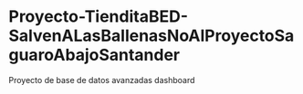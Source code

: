 # Proyecto-TienditaBED-SalvenALasBallenasNoAlProyectoSaguaroAbajoSantander
Proyecto de base de datos avanzadas dashboard 
